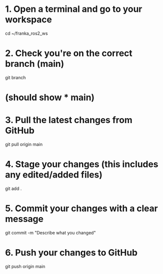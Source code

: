 # 1. Open a terminal and go to your workspace
cd ~/franka_ros2_ws

# 2. Check you're on the correct branch (main)
git branch
# (should show * main)

# 3. Pull the latest changes from GitHub
git pull origin main

# 4. Stage your changes (this includes any edited/added files)
git add .

# 5. Commit your changes with a clear message
git commit -m "Describe what you changed"

# 6. Push your changes to GitHub
git push origin main
